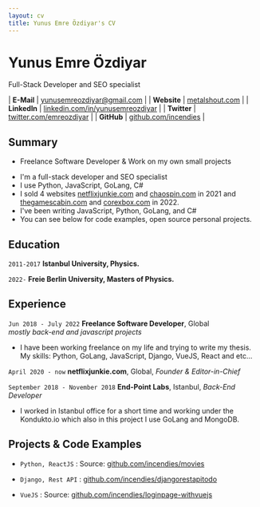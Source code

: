 ```yaml
---
layout: cv
title: Yunus Emre Özdiyar's CV
---
```


# Yunus Emre Özdiyar
Full-Stack Developer and SEO specialist

| __E-Mail__   | [yunusemreozdiyar@gmail.com](mailto:yunusemreozdiyar@gmail.com)      | 
| __Website__  | [metalshout.com](https://metalshout.com)                        |
| __LinkedIn__ | [linkedin.com/in/yunusemreozdiyar](https://linkedin.com/in/yunusemreozdiyar) |
| __Twitter__  | [twitter.com/emreozdiyar](https://twitter.com/emreozdiyar)       |
| __GitHub__  | [github.com/incendies](https://github.com/incendies)         |

## Summary
* Freelance Software Developer & Work on my own small projects 

- I'm a full-stack developer and SEO specialist 
- I use Python, JavaScript, GoLang, C#
- I sold 4 websites [netflixjunkie.com](https://netflixjunkie.com) and [chaospin.com](https://chaospin.com) in 2021 and [thegamescabin.com](https://thegamescabin.com) and [corexbox.com](https://corexbox.com) in 2022. 
- I've been writing JavaScript, Python, GoLang, and C# 
- You can see below for code examples, open source personal projects.

## Education

`2011-2017`
__Istanbul University, Physics.__


`2022-`
__Freie Berlin University, Masters of Physics.__

## Experience

`Jun 2018 - July 2022`
__Freelance Software Developer__, Global  
_mostly back-end and javascript projects_

- I have been working freelance on my life and trying to write my thesis. My skills: Python, GoLang, JavaScript, Django, VueJS, React and etc...

`April 2020 - now`
__netflixjunkie.com__, Global, 
_Founder & Editor-in-Chief_


`September 2018 - November 2018`
__End-Point Labs__, Istanbul,
_Back-End Developer_

- I worked in Istanbul office for a short time and working under the Kondukto.io which also in this project I use GoLang and MongoDB.


## Projects & Code Examples

- `Python, ReactJS` : 
   Source: [github.com/incendies/movies](https://github.com/incendies/movies)

- `Django, Rest API` : [github.com/incendies/djangorestapitodo](https://github.com/incendies/djangorestapitodo)

- `VueJS` :
  Source: [github.com/incendies/loginpage-withvuejs](https://github.com/incendies/loginpage-withvuejs)
